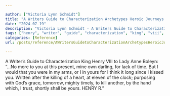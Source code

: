 ```yaml
---

author: ["Victoria Lynn Schmidt"]
title: "A Writers Guide to Characterization Archetypes Heroic Journeys and Other Elements of Dynamic Character Development - part0010_split_002.html"
date: "2024-07-19"
description: "Victoria Lynn Schmidt - A Writers Guide to Characterization Archetypes Heroic Journeys and Other Elements of Dynamic Character Development"
tags: ["henry", "writer", "guide", "characterization", "king", "viii", "lady", "anne", "boleyn", "present", "mine", "darling", "lack", "time", "would", "arm", "think", "long", "since", "kissed", "written", "killing", "heart", "eleven", "clock"]
categories: [Reference]
url: /posts/reference/AWritersGuidetoCharacterizationArchetypesHeroicJourneysandOtherElementsofDynamicCharacterDevelopment-part0010split002html

---
```



A Writer’s Guide to Characterization
King Henry VIII to Lady Anne Boleyn:
“…No more to you at this present, mine own darling, for lack of time.
But I would that you were in my arms, or I in yours for I think it long since I kissed you.
Written after the killing of a heart, at eleven of the clock; purposing with God’s grace, tomorrow, mighty timely, to kill another, by the hand which, I trust, shortly shall be yours. HENRY R.”
